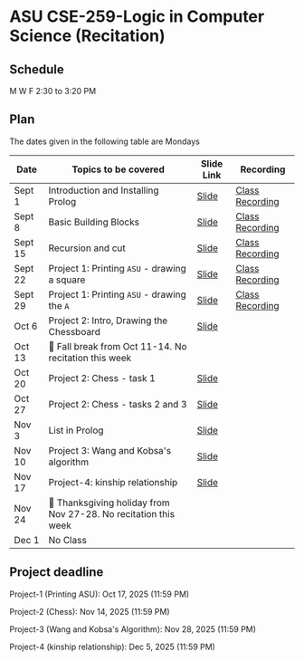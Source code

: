# ASU CSE-259-Logic in Computer Science (Recitation)

## Schedule
M W F 2:30 to 3:20 PM


## Plan
The dates given in the following table are Mondays

|Date|Topics to be covered|Slide Link|Recording|
|----|--------------------|----------|---------|
|Sept 1|Introduction and Installing Prolog|[Slide](./Recitation-1/CSE%20259%20-%20R1%20-%20Resources_and_GNU_Prolog_Installation.pdf)|[Class Recording](https://drive.google.com/file/d/1zFTmr0y_iJhKUisXzaJNJOylvHjuf4c6/view?usp=sharing)|
|Sept 8|Basic Building Blocks|[Slide](./Recitation-2/CSE%20259%20-%20R2%20-%20Basic%20building%20blocks.pdf)|[Class Recording](https://drive.google.com/file/d/1UhYYiQHdKcKw1bVySU2rhWuqu3K4kWeR/view?usp=sharing)|
|Sept 15|Recursion and cut|[Slide](./Recitation-3/CSE%20259%20-%20R3%20-%20Recursion%20and%20Cut.pdf)|[Class Recording](https://drive.google.com/file/d/1qrHiTQjg_STT4eVR94E8eLVBfcTMoLzQ/view?usp=sharing)|
|Sept 22|Project 1: Printing `ASU` - drawing a square|[Slide](./Recitation-4/CSE%20259%20-%20R4%20-%20Project-1-Part-1.pdf)|[Class Recording](https://drive.google.com/file/d/1NSi4gwiLs7uQ1wWLMydBFiPhG7xkesZc/view?usp=sharing)|
|Sept 29|Project 1: Printing `ASU` - drawing the `A`|[Slide](./Recitation-5/CSE%20259%20-%20R5%20-%20Project-1-Part-2.pdf)|[Class Recording](https://drive.google.com/file/d/1AT41o68GgpiIizR6xsh6YzVRvugQaxEF/view?usp=sharing)|
|Oct 6|Project 2: Intro, Drawing the Chessboard|[Slide](./Recitation-6/CSE%20259%20-%20R6%20-%20Project-2-Part-1.pdf)||
|Oct 13|🌴 Fall break from Oct 11-14. No recitation this week|||
|Oct 20|Project 2: Chess - task 1|[Slide](./Recitation-7/CSE%20259%20-%20R7%20-%20Project-2-Part-2.pdf)||
|Oct 27|Project 2: Chess - tasks 2 and 3|[Slide](./Recitation-8/CSE%20259%20-%20R8%20-%20Project-2-Part-3.pdf)||
|Nov 3|List in Prolog|[Slide](./Recitation-9/CSE%20259%20-%20R9%20-%20List-in-Prolog.pdf)||
|Nov 10|Project 3: Wang and Kobsa's algorithm|[Slide](./Recitation-10/CSE%20259%20-%20R10%20-%20Project-3.pdf)||
|Nov 17|Project-4: kinship relationship|[Slide](./Recitation-11/CSE%20259%20-%20R11%20-%20Project-4.pdf)||
|Nov 24|🌴 Thanksgiving holiday from Nov 27-28. No recitation this week|||
|Dec 1|No Class|||

## Project deadline
Project-1 (Printing ASU):  Oct 17, 2025 (11:59 PM)

Project-2 (Chess): Nov 14, 2025 (11:59 PM)

Project-3 (Wang and Kobsa's Algorithm): Nov 28, 2025 (11:59 PM)

Project-4 (kinship relationship): Dec 5, 2025 (11:59 PM)
